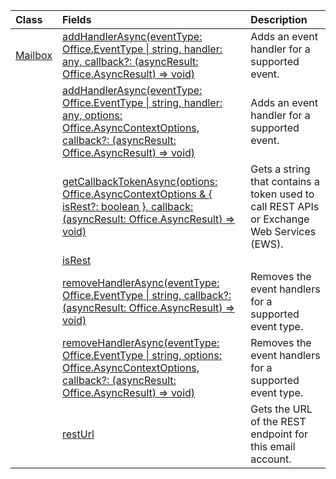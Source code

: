 | Class | Fields | Description |
|:---|:---|:---|
|[Mailbox](/javascript/api/outlook/outlook.mailbox)|[addHandlerAsync(eventType: Office.EventType \| string, handler: any, callback?: (asyncResult: Office.AsyncResult<void>) => void)](/javascript/api/outlook/outlook.mailbox#addHandlerAsync_eventType__handler__callback__asyncResult_)|Adds an event handler for a supported event.|
||[addHandlerAsync(eventType: Office.EventType \| string, handler: any, options: Office.AsyncContextOptions, callback?: (asyncResult: Office.AsyncResult<void>) => void)](/javascript/api/outlook/outlook.mailbox#addHandlerAsync_eventType__handler__options__callback__asyncResult_)|Adds an event handler for a supported event.|
||[getCallbackTokenAsync(options: Office.AsyncContextOptions & { isRest?: boolean }, callback: (asyncResult: Office.AsyncResult<string>) => void)](/javascript/api/outlook/outlook.mailbox#getCallbackTokenAsync_options__isRest__callback__asyncResult_)|Gets a string that contains a token used to call REST APIs or Exchange Web Services (EWS).|
||[isRest](/javascript/api/outlook/outlook.mailbox#isRest)||
||[removeHandlerAsync(eventType: Office.EventType \| string, callback?: (asyncResult: Office.AsyncResult<void>) => void)](/javascript/api/outlook/outlook.mailbox#removeHandlerAsync_eventType__callback__asyncResult_)|Removes the event handlers for a supported event type.|
||[removeHandlerAsync(eventType: Office.EventType \| string, options: Office.AsyncContextOptions, callback?: (asyncResult: Office.AsyncResult<void>) => void)](/javascript/api/outlook/outlook.mailbox#removeHandlerAsync_eventType__options__callback__asyncResult_)|Removes the event handlers for a supported event type.|
||[restUrl](/javascript/api/outlook/outlook.mailbox#restUrl)|Gets the URL of the REST endpoint for this email account.|
